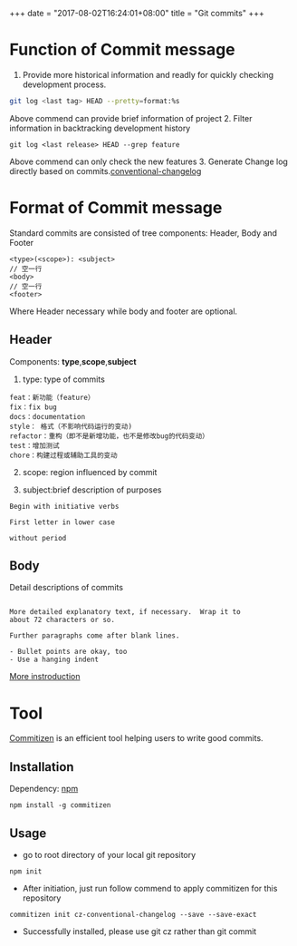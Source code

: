 +++
date = "2017-08-02T16:24:01+08:00"
title = "Git commits"
+++
# Function of Commit message
1. Provide more historical information and readly for quickly checking development process.
```bash
git log <last tag> HEAD --pretty=format:%s
```
Above commend can provide brief information of project
2.  Filter information in backtracking development history
```
git log <last release> HEAD --grep feature
```
Above commend can only check the new features
3. Generate Change log directly based on commits.[conventional-changelog](https://github.com/ajoslin/conventional-changelog)

# Format of Commit message
Standard commits are consisted of tree components: Header, Body and Footer
```
<type>(<scope>): <subject>
// 空一行
<body>
// 空一行
<footer>
```
Where Header necessary while body and footer are optional.

## Header
Components: **type**,**scope**,**subject**
1. type: type of commits
```
feat：新功能（feature）
fix：fix bug
docs：documentation
style： 格式（不影响代码运行的变动)
refactor：重构（即不是新增功能，也不是修改bug的代码变动）
test：增加测试
chore：构建过程或辅助工具的变动
```
2. scope: region influenced by commit

3. subject:brief description of purposes
 ```
 Begin with initiative verbs

 First letter in lower case

 without period
 ```
## Body
Detail descriptions of commits
```

More detailed explanatory text, if necessary.  Wrap it to
about 72 characters or so.

Further paragraphs come after blank lines.

- Bullet points are okay, too
- Use a hanging indent
```
[More instroduction](http://www.ruanyifeng.com/blog/2016/01/commit_message_change_log.html)

# Tool
[Commitizen](https://github.com/commitizen/cz-cli) is an efficient tool helping users to write good commits.

## Installation
Dependency: [npm](https://docs.npmjs.com/getting-started/fixing-npm-permissions)
```
npm install -g commitizen
```

## Usage
* go to root directory of your local git repository
```
npm init
```
* After initiation, just run follow commend to apply commitizen for this repository
```
commitizen init cz-conventional-changelog --save --save-exact
```
* Successfully installed, please use git cz rather than git commit
